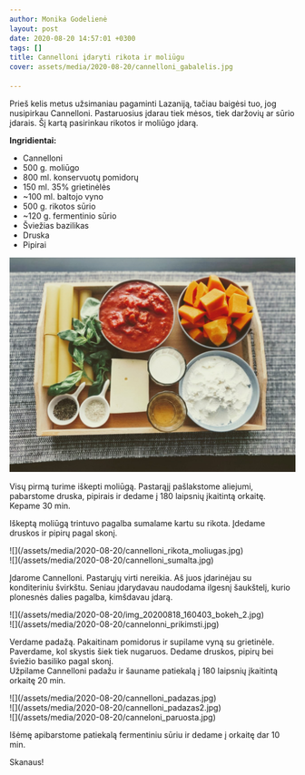 ```yaml
---
author: Monika Godelienė
layout: post
date: 2020-08-20 14:57:01 +0300
tags: []
title: Cannelloni įdaryti rikota ir moliūgu
cover: assets/media/2020-08-20/cannelloni_gabalelis.jpg

---
```

Prieš kelis metus užsimaniau pagaminti Lazaniją, tačiau baigėsi tuo, jog nusipirkau Cannelloni. Pastaruosius įdarau tiek mėsos, tiek daržovių ar sūrio įdarais. Šį kartą pasirinkau rikotos ir moliūgo įdarą.

**Ingridientai:**

* Cannelloni
* 500 g. moliūgo
* 800 ml. konservuotų pomidorų
* 150 ml. 35% grietinėlės
* \~100 ml. baltojo vyno
* 500 g. rikotos sūrio
* \~120 g. fermentinio sūrio
* Šviežias bazilikas
* Druska
* Pipirai

![](/assets/media/2020-08-20/cannelloni_ingridientai.jpg)

Visų pirmą turime iškepti moliūgą. Pastarąjį pašlakstome aliejumi, pabarstome druska, pipirais ir dedame į 180 laipsnių įkaitintą orkaitę. Kepame 30 min.

Iškeptą moliūgą trintuvo pagalba sumalame kartu su rikota. Įdedame druskos ir pipirų pagal skonį.

<div class="row">
<div class="six columns" markdown="1">
![](/assets/media/2020-08-20/cannelloni_rikota_moliugas.jpg)
</div>
<div class="six columns" markdown="1">
![](/assets/media/2020-08-20/cannelloni_sumalta.jpg)
</div>
</div>

Įdarome Cannelloni. Pastarųjų virti nereikia. Aš juos įdarinėjau su konditeriniu švirkštu. Seniau įdarydavau naudodama ilgesnį šaukštelį, kurio plonesnės dalies pagalba, kimšdavau įdarą.

<div class="row">
<div class="six columns" markdown="1">
![](/assets/media/2020-08-20/img_20200818_160403_bokeh_2.jpg) 
</div>
<div class="six columns" markdown="1">
![](/assets/media/2020-08-20/cannelonni_prikimsti.jpg)
</div>
</div>

Verdame padažą. Pakaitinam pomidorus ir supilame vyną su grietinėle. Paverdame, kol skystis šiek tiek nugaruos. Dedame druskos, pipirų bei šviežio basiliko pagal skonį.  
Užpilame Cannelloni padažu ir šauname patiekalą į 180 laipsnių įkaitintą orkaitę 20 min.

<div class="row">
<div class="four columns" markdown="1">
![](/assets/media/2020-08-20/cannelloni_padazas.jpg)
</div>
<div class="four columns" markdown="1">
![](/assets/media/2020-08-20/cannelloni_padazas2.jpg)
</div>
<div class="four columns" markdown="1">
![](/assets/media/2020-08-20/canneloni_paruosta.jpg)
</div>
</div>

Išėmę apibarstome patiekalą fermentiniu sūriu ir dedame į orkaitę dar 10 min.

Skanaus!